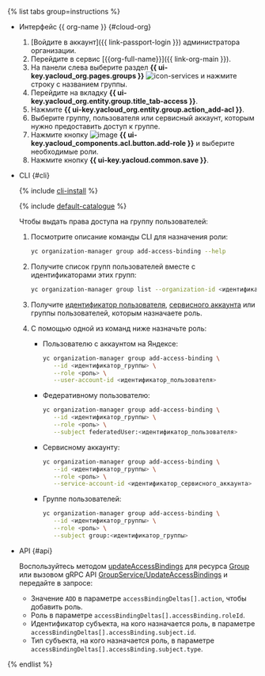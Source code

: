 {% list tabs group=instructions %}

* Интерфейс {{ org-name }} {#cloud-org}

    1. [Войдите в аккаунт]({{ link-passport-login }}) администратора организации.
    1. Перейдите в сервис [{{org-full-name}}]({{ link-org-main }}).
    1. На панели слева выберите раздел **{{ ui-key.yacloud_org.pages.groups }}** ![icon-services](../../_assets/console-icons/persons.svg) и нажмите строку с названием группы.
    1. Перейдите на вкладку **{{ ui-key.yacloud_org.entity.group.title_tab-access }}**.
    1. Нажмите **{{ ui-key.yacloud_org.entity.group.action_add-acl }}**.
    1. Выберите группу, пользователя или сервисный аккаунт, которым нужно предоставить доступ к группе.
    1. Нажмите кнопку ![image](../../_assets/console-icons/plus.svg) **{{ ui-key.yacloud_components.acl.button.add-role }}** и выберите необходимые роли.
    1. Нажмите кнопку **{{ ui-key.yacloud.common.save }}**.

* CLI {#cli}

    {% include [cli-install](../cli-install.md) %}

    {% include [default-catalogue](../default-catalogue.md) %}

    Чтобы выдать права доступа на группу пользователей:

    1. Посмотрите описание команды CLI для назначения роли:

        ```bash
        yc organization-manager group add-access-binding --help
        ```

    1. Получите список групп пользователей вместе с идентификаторами этих групп:

        ```bash
        yc organization-manager group list --organization-id <идентификатор_организации>
        ```

    1. Получите [идентификатор пользователя](../../iam/operations/users/get.md), [сервисного аккаунта](../../iam/operations/sa/get-id.md) или группы пользователей, которым назначаете роль.
    1. С помощью одной из команд ниже назначьте роль:

        * Пользователю с аккаунтом на Яндексе:

            ```bash
            yc organization-manager group add-access-binding \
               --id <идентификатор_группы> \
               --role <роль> \
               --user-account-id <идентификатор_пользователя>
            ```

        * Федеративному пользователю:

            ```bash
            yc organization-manager group add-access-binding \
               --id <идентификатор_группы> \
               --role <роль> \
               --subject federatedUser:<идентификатор_пользователя>
            ```

        * Сервисному аккаунту:

            ```bash
            yc organization-manager group add-access-binding \
               --id <идентификатор_группы> \
               --role <роль> \
               --service-account-id <идентификатор_сервисного_аккаунта>
            ```

        * Группе пользователей:

            ```bash
            yc organization-manager group add-access-binding \
               --id <идентификатор_группы> \
               --role <роль> \
               --subject group:<идентификатор_группы>
            ```

* API {#api}

   Воспользуйтесь методом [updateAccessBindings](../../organization/api-ref/Group/updateAccessBindings.md) для ресурса [Group](../../organization/api-ref/Group/index.md) или вызовом gRPC API [GroupService/UpdateAccessBindings](../../organization/api-ref/grpc/group_service.md#UpdateAccessBindings) и передайте в запросе:

   * Значение `ADD` в параметре `accessBindingDeltas[].action`, чтобы добавить роль.
   * Роль в параметре `accessBindingDeltas[].accessBinding.roleId`.
   * Идентификатор субъекта, на кого назначается роль, в параметре `accessBindingDeltas[].accessBinding.subject.id`.
   * Тип субъекта, на кого назначается роль, в параметре `accessBindingDeltas[].accessBinding.subject.type`.

{% endlist %}
